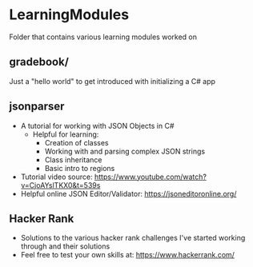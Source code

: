 # LearningModules
 Folder that contains various learning modules worked on

## gradebook/
 Just a "hello world" to get introduced with initializing a C# app
 
 ## jsonparser
 - A tutorial for working with JSON Objects in C#
   - Helpful for learning:
     - Creation of classes
     - Working with and parsing complex JSON strings
     - Class inheritance
     - Basic intro to regions
 - Tutorial video source:  https://www.youtube.com/watch?v=CjoAYslTKX0&t=539s
 - Helpful online JSON Editor/Validator:  https://jsoneditoronline.org/
 
 ## Hacker Rank
 - Solutions to the various hacker rank challenges I've started working through and their solutions
 - Feel free to test your own skills at: https://www.hackerrank.com/

